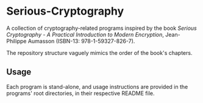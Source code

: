 # Serious-Cryptography
A collection of cryptography-related programs inspired by the book *Serious Cryptography - A Practical Introduction to Modern Encryption*, Jean-Philippe Aumasson (ISBN-13: 978-1-59327-826-7).

The repository structure vaguely mimics the order of the book's chapters.

## Usage

Each program is stand-alone, and usage instructions are provided in the programs' root directories, in their respective README file.